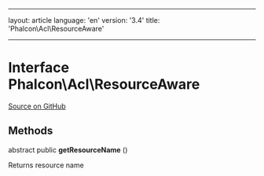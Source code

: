 * * *

layout: article language: 'en' version: '3.4' title: 'Phalcon\Acl\ResourceAware'

* * *

# Interface **Phalcon\Acl\ResourceAware**

<a href="https://github.com/phalcon/cphalcon/tree/v3.4.0/phalcon/acl/resourceaware.zep" class="btn btn-default btn-sm">Source on GitHub</a>

## Methods

abstract public **getResourceName** ()

Returns resource name